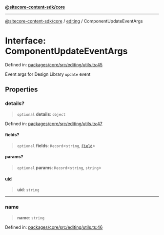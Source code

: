 [**@sitecore-content-sdk/core**](../../README.md)

***

[@sitecore-content-sdk/core](../../README.md) / [editing](../README.md) / ComponentUpdateEventArgs

# Interface: ComponentUpdateEventArgs

Defined in: [packages/core/src/editing/utils.ts:45](https://github.com/Sitecore/content-sdk/blob/8372963af6d72e215aef15561296762273d04314/packages/core/src/editing/utils.ts#L45)

Event args for Design Library `update` event

## Properties

### details?

> `optional` **details**: `object`

Defined in: [packages/core/src/editing/utils.ts:47](https://github.com/Sitecore/content-sdk/blob/8372963af6d72e215aef15561296762273d04314/packages/core/src/editing/utils.ts#L47)

#### fields?

> `optional` **fields**: `Record`\<`string`, [`Field`](../../layout/interfaces/Field.md)\>

#### params?

> `optional` **params**: `Record`\<`string`, `string`\>

#### uid

> **uid**: `string`

***

### name

> **name**: `string`

Defined in: [packages/core/src/editing/utils.ts:46](https://github.com/Sitecore/content-sdk/blob/8372963af6d72e215aef15561296762273d04314/packages/core/src/editing/utils.ts#L46)
